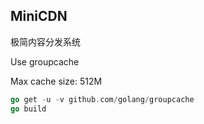 ## MiniCDN
极简内容分发系统

Use groupcache

Max cache size: 512M

```go
go get -u -v github.com/golang/groupcache
go build
```
